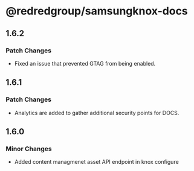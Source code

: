 # @redredgroup/samsungknox-docs

## 1.6.2

### Patch Changes

- Fixed an issue that prevented GTAG from being enabled.

## 1.6.1

### Patch Changes

- Analytics are added to gather additional security points for DOCS.

## 1.6.0

### Minor Changes

- Added content managmenet asset API endpoint in knox configure
